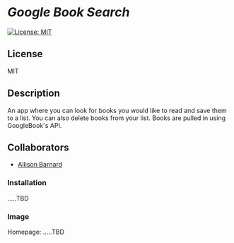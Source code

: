
# __*Google Book Search*__
[![License: MIT](https://img.shields.io/badge/License-MIT-yellow.svg)](https://opensource.org/licenses/MIT)
## __License__
MIT

## __Description__
An app where you can look for books you would like to read and save them to a list. You can also delete books from your list. Books are pulled in using GoogleBook's API.

## __Collaborators__
* [Allison Barnard](https://github.com/allisonbarnard07)

### __Installation__
.....TBD

### __Image__
Homepage:
.....TBD
